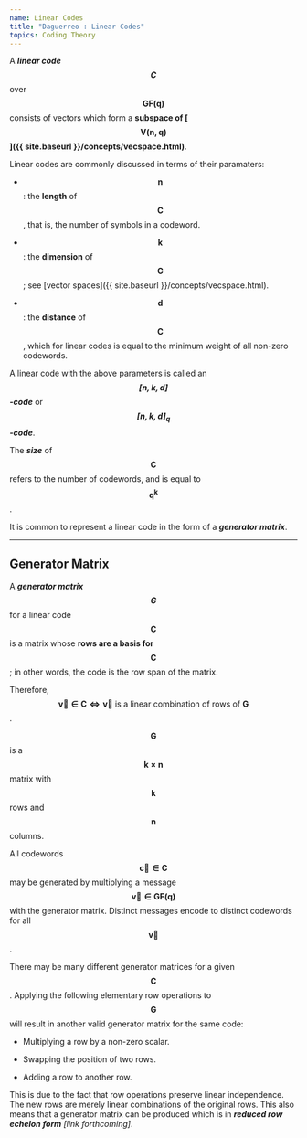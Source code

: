 ```yaml
---
name: Linear Codes
title: "Daguerreo : Linear Codes"
topics: Coding Theory
---
```

A ___linear code $$\pmb {C}$$___ over $$\pmb {GF(q)}$$ consists of vectors which form a __subspace of [$$\pmb {V(n, q)}$$]({{ site.baseurl }}/concepts/vecspace.html)__.

Linear codes are commonly discussed in terms of their paramaters:

* $$\pmb {n}$$: the __length__ of $$\pmb {C}$$, that is, the number of symbols in a codeword.

* $$\pmb {k}$$: the __dimension__ of $$\pmb {C}$$; see [vector spaces]({{ site.baseurl }}/concepts/vecspace.html).

* $$\pmb {d}$$: the __distance__ of $$\pmb {C}$$, which for linear codes is equal to the minimum weight of all non-zero codewords.

A linear code with the above parameters is called an ___$$\pmb {[n, k, d]}$$-code___ or ___$$\pmb {[n, k, d]_q}$$-code___.

The ___size___ of $$\pmb {C}$$ refers to the number of codewords, and is equal to $$\pmb {q^k}$$.

It is common to represent a linear code in the form of a ___generator matrix___.

<hr id="post-mid">

## Generator Matrix

A ___generator matrix $$\pmb {G}$$___ for a linear code $$\pmb {C}$$ is a matrix whose __rows are a basis for $$\pmb {C}$$__; in other words, the code is the row span of the matrix.

Therefore, $$\pmb {\vec v \in C \iff \vec v \text{ is a linear combination of rows of }G}$$.

$$\pmb {G}$$ is a $$\pmb {k \times n}$$ matrix with $$\pmb {k}$$ rows and $$\pmb {n}$$ columns.

All codewords $$\pmb {\vec c \in C}$$ may be generated by multiplying a message $$\pmb {\vec v \in GF(q)}$$ with the generator matrix. Distinct messages encode to distinct codewords for all $$\pmb {\vec v}$$.

There may be many different generator matrices for a given $$\pmb {C}$$. Applying the following elementary row operations to $$\pmb {G}$$ will result in another valid generator matrix for the same code:

* Multiplying a row by a non-zero scalar.

* Swapping the position of two rows.

* Adding a row to another row.

This is due to the fact that row operations preserve linear independence. The new rows are merely linear combinations of the original rows. This also means that a generator matrix can be produced which is in ___reduced row echelon form__ [link forthcoming]_.